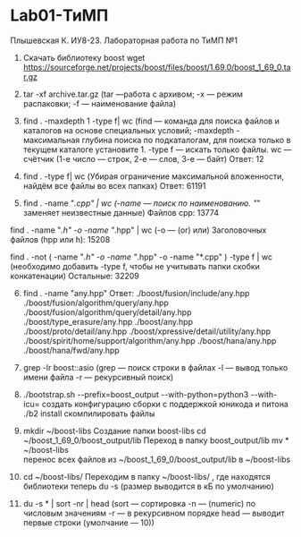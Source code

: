 # Lab01-ТиМП
Плышевская К. ИУ8-23. Лабораторная работа по ТиМП №1

1) Скачать библиотеку boost
wget https://sourceforge.net/projects/boost/files/boost/1.69.0/boost_1_69_0.tar.gz

2) tar -xf archive.tar.gz
(tar —работа с архивом;
-x — режим распаковки; 
-f — наименование файла)

3) find . -maxdepth 1 -type f| wc
(find — команда для поиска файлов и каталогов на основе специальных условий;
-maxdepth - максимальная глубина поиска по подкаталогам, для поиска только в текущем каталоге установите 1.
-type f — искать только файлы.
wc — счётчик (1-е число — строк, 2-е — слов, 3-е — байт)
Ответ: 12

4) find . -type f| wc 
(Убирая ограничение максимальной вложенности, найдём все файлы во всех папках)
Ответ: 61191

5) find . -name "*.cpp" | wc 
(-name — поиск по наименованию. "*" заменяет неизвестные данные)
Файлов cpp: 13774

find . -name "*.h" -o -name "*.hpp" | wc
(-o — (or) или)
Заголовочных файлов (hpp или h): 15208

find . -not \( -name "*.h" -o -name "*.hpp" -o -name "*.cpp" \) -type f | wc
(необходимо добавить -type f, чтобы не учитывать папки
скобки конкатенации)
Остальные: 32209

6) find . -name "any.hpp"
Ответ:
./boost/fusion/include/any.hpp
./boost/fusion/algorithm/query/any.hpp
./boost/fusion/algorithm/query/detail/any.hpp
./boost/type_erasure/any.hpp
./boost/any.hpp
./boost/proto/detail/any.hpp
./boost/xpressive/detail/utility/any.hpp
./boost/spirit/home/support/algorithm/any.hpp
./boost/hana/any.hpp
./boost/hana/fwd/any.hpp

7) grep -lr boost::asio
(grep — поиск строки в файлах
-l — вывод только имени файла
-r — рекурсивный поиск)

8) ./bootstrap.sh --prefix=boost_output --with-python=python3 --with-icu=
создать конфигурацию сборки с поддержкой юникода и питона
./b2 install
скомпилировать файлы

9) mkdir ~/boost-libs 
Создание папки boost-libs
cd ~/boost_1_69_0/boost_output/lib
Переход в папку boost_output/lib
mv * ~/boost-libs  
перенос всех файлов из ~/boost_1_69_0/boost_output/lib в  ~/boost-libs

10) cd ~/boost-libs/
Переходим в папку ~/boost-libs/ , где находятся библиотеки теперь
du -s (размер выводится в кБ по умолчанию)

11) du -s * | sort -nr | head
(sort — сортировка
-n — (numeric) по числовым значениям
-r — в рекурсивном порядке
head — выводит первые строки (умолчание — 10))
